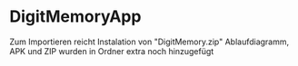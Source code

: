 # DigitMemoryApp

 Zum Importieren reicht Instalation von "DigitMemory.zip" 
 Ablaufdiagramm, APK und ZIP wurden in Ordner extra noch hinzugefügt
